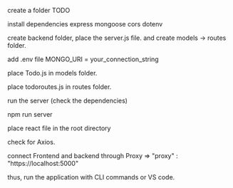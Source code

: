create a folder TODO

install dependencies express mongoose cors dotenv

create backend folder, place the server.js file. and create models -> routes folder.

add .env file MONGO_URI = your_connection_string

place Todo.js in models folder.

place todoroutes.js in routes folder.

run the server (check the dependencies)

npm run server

place react file in the root directory

check for Axios.

connect Frontend and backend through Proxy => "proxy" : "https://localhost:5000"

thus, run the application with CLI commands or VS code.
